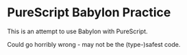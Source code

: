 # PureScript Babylon Practice

This is an attempt to use Babylon with PureScript.

Could go horribly wrong - may not be the (type-)safest code.
